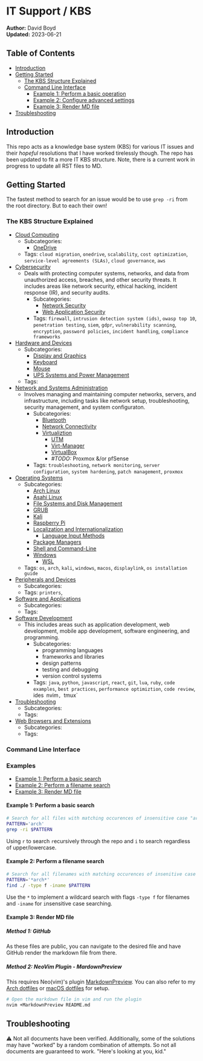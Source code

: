 # IT Support / KBS

**Author:** David Boyd<br>
**Updated:** 2023-06-21

## Table of Contents

- [Introduction](#introduction)
- [Getting Started](#getting-started)
  - [The KBS Structure Explained](#the-kbs-structure-explained)
  - [Command Line Interface](#command-line-interface)
    - [Example 1: Perform a basic operation](#example-1-perform-a-basic-operation)
    - [Example 2: Configure advanced settings](#example-2-configure-advanced-settings)
    - [Example 3: Render MD file](#exmaple-3-render-md-file)
- [Troubleshooting](#troubleshooting)

## Introduction

This repo acts as a knowledge base system (KBS) for various IT issues and their
*hopeful* resolutions that I have worked tirelessly though. The repo has been
updated to fit a more IT KBS structure. Note, there is a current work in
progress to update all RST files to MD.

## Getting Started

The fastest method to search for an issue would be to use `grep -ri` from the
root directory. But to each their own!

### The KBS Structure Explained

- [Cloud Computing][c-cc]
  - Subcategories:
    - [OneDrive][c-cc-onedrive]
  - Tags: `cloud migration`, `onedrive`, `scalability`, `cost optimization`,
          `service-level agreements (SLAs)`, `cloud governance`, `aws`
- [Cybersecurity][c-cs]
  - Deals with protecting computer systems, networks, and data from
  unauthorized access, breaches, and other security threats. It includes areas
  like network security, ethical hacking, incident response (IR), and security
  audits.
    - Subcategories: 
      - [Network Security][c-cs-ns]
      - [Web Application Security][c-cs-was]
    - Tags: `firewall`, `intrusion detection system (ids)`, `owasp top 10`,
            `penetration testing`, `siem`, `gdpr`, `vulnerability scanning`,
            `encryption`, `password policies`, `incident handling`, 
            `compliance frameworks`
- [Hardware and Devices][c-hw]
    - Subcategories: 
      - [Display and Graphics][c-hw-dng]
      - [Keyboard][c-hw-key]
      - [Mouse][c-hw-mouse]
      - [UPS Systems and Power Management][c-hw-ups]
    - Tags:
- [Network and Systems Administration][c-nsa]
  - Involves managing and maintaining computer networks, servers, and
  infrastructure, including tasks like network setup, troubleshooting, security
  management, and system configuraton.
    - Subcategories: 
      - [Bluetooth][c-nsa-bt]
      - [Network Connectivity][c-nsa-nc]
      - [Virtualiztion][c-nsa-v]
        - [UTM][c-nsa-v-utm]
        - [Virt-Manager][c-nsa-v-vm]
        - [VirtualBox][c-nsa-v-vb]
        - *#TODO:* Proxmox &/or pfSense
    - Tags: `troubleshooting`, `network monitoring`, `server configuration`,
            `system hardening`, `patch management`, `proxmox`
- [Operating Systems][c-os]
    - Subcategories: 
      - [Arch Linux][c-os-arch]
      - [Asahi Linux][c-os-asahi]
      - [File Systems and Disk Management][c-os-fs_dm]
      - [GRUB][c-os-grub]
      - [Kali][c-os-kali]
      - [Raspberry Pi][c-os-rpi]
      - [Localization and Internationalization][c-os-local]
        - [Language Input Methods][c-os-local-lang_input]
      - [Package Managers][c-os-pkgmgr]
      - [Shell and Command-Line][c-os-cli]
      - [Windows][c-os-win]
        - [WSL][c-os-win-wsl]
    - Tags: `os`, `arch`, `kali`, `windows`, `macos`, `displaylink`, `os
    installation guide`
- [Peripherals and Devices][c-pd]
    - Subcategories: 
    - Tags: `printers`, 
- [Software and Applications][c-sa]
    - Subcategories: 
    - Tags: 
- [Software Development][c-sd]
  - This includes areas such as application development, web development,
  mobile app development, software engineering, and programming.
    - Subcategories: 
      - programming languages
      - frameworks and libraries
      - design patterns
      - testing and debugging
      - version control systems 
    - Tags: `java`, `python`, `javascript`, `react`, `git`, `lua`, `ruby`,
            `code examples`, `best practices`, `performance optimiztion`, 
            `code review`, ides` `nvim`, `tmux`
- [Troubleshooting][c-ts]
    - Subcategories: 
    - Tags: 
- [Web Browsers and Extensions][c-wbe]
    - Subcategories: 
    - Tags: 

### Command Line Interface

### Examples

- [Example 1: Perform a basic search](#example-1-perform-a-basic-search)
- [Example 2: Perform a filename search](#example-1-perform-a-filename-search)
- [Example 3: Render MD file](#exmaple-3-render-md-file)

#### Example 1: Perform a basic search

``` bash
# Search for all files with matching occurences of insensitive case "arch"
PATTERN='arch'
grep -ri $PATTERN
```

Using `r` to search `r`ecursively through the repo and `i` to search regardless
of upper/lowercase.

#### Example 2: Perform a filename search

``` bash
# Search for all filenames with matching occurences of insenitive case "arch"
PATTERN='*arch*'
find ./ -type f -iname $PATTERN
```

Use the `*` to implement a wildcard search with flags `-type f` for filenames
and `-iname` for `i`nsensitive case searching.

#### Example 3: Render MD file

##### Method 1: GitHub

As these files are public, you can navigate to the desired file and have GitHub
render the markdown file from there.

##### Method 2: NeoVim Plugin - MardownPreview

This requires  Neo(vim)'s plugin [MarkdownPreview][mdp]. You can also refer to
my [Arch dotfiles][dotties] or [macOS dotfiles][mac-nvim] for setup.

``` bash
# Open the markdown file in vim and run the plugin
nvim +MarkdownPreview README.md
```

## Troubleshooting

:warning: Not all documents have been verified.  Additionally, some of the 
solutions may have "worked" by a random combination of attempts. So not all 
documents are guaranteed to work. "Here's looking at you, kid."

<!-- Reference Links -->

[c-cc]: https://github.com/dboyd42/it-support/tree/master/Cloud%20Computing
[c-cc-onedrive]: https://github.com/dboyd42/it-support/tree/master/Cloud%20Computing/OneDrive
[c-cs]: https://github.com/dboyd42/it-support/tree/master/Cybersecurity
[c-cs-ns]: https://github.com/dboyd42/it-support/tree/master/Cybersecurity/Network%20Security/VPN%20Services
[c-cs-was]: https://github.com/dboyd42/it-support/tree/master/Cybersecurity/Web%20Application%20Security/BurpSuite
[c-hw]: https://github.com/dboyd42/it-support/tree/master/Hardware%20and%20Devices
[c-hw-dng]: https://github.com/dboyd42/it-support/tree/master/Hardware%20and%20Devices/Display%20and%20Graphics/DisplayLink
[c-hw-key]: https://github.com/dboyd42/it-support/tree/master/Hardware%20and%20Devices/Keyboard
[c-hw-mouse]: https://github.com/dboyd42/it-support/tree/master/Hardware%20and%20Devices/Mouse/Remapping%20SW
[c-hw-ups]: https://github.com/dboyd42/it-support/tree/master/Hardware%20and%20Devices/UPS%20Systems%20and%20Power%20Management/CyberPower
[c-nsa]: https://github.com/dboyd42/it-support/tree/master/Network%20and%20Systems%20Administration
[c-os]: https://github.com/dboyd42/it-support/tree/master/Operating%20Systems
[c-pd]: https://github.com/dboyd42/it-support/tree/master/Peripherals%20and%20Devices/Printers/Brother
[c-sd]: https://github.com/dboyd42/it-support/tree/master/Software%20Development
[c-sa]: https://github.com/dboyd42/it-support/tree/master/Software%20and%20Applications
[c-ts]: https://github.com/dboyd42/it-support/tree/master/Troubleshooting
[c-wbe]: https://github.com/dboyd42/it-support/tree/master/Web%20Browsers%20and%20Extensions
[c-nsa-bt]: https://github.com/dboyd42/it-support/tree/master/Network%20and%20Systems%20Administration/Bluetooth
[c-nsa-nc]: https://github.com/dboyd42/it-support/tree/master/Network%20and%20Systems%20Administration/Network%20Connectivity
[c-nsa-v]: https://github.com/dboyd42/it-support/tree/master/Network%20and%20Systems%20Administration/Virtualization
[c-nsa-v-utm]: https://github.com/dboyd42/it-support/tree/master/Network%20and%20Systems%20Administration/Virtualization/UTM
[c-nsa-v-vm]: https://github.com/dboyd42/it-support/tree/master/Network%20and%20Systems%20Administration/Virtualization/Virt-Manager
[c-nsa-v-vb]: https://github.com/dboyd42/it-support/tree/master/Network%20and%20Systems%20Administration/Virtualization/VirtualBox
[c-os-arch]: https://github.com/dboyd42/it-support/tree/master/Operating%20Systems/Arch%20Linux
[c-os-asahi]: https://github.com/dboyd42/it-support/tree/master/Operating%20Systems/Asahi%20Linux%20(M1)
[c-os-fs_dm]: https://github.com/dboyd42/it-support/tree/master/Operating%20Systems/File%20Systems%20and%20Disk%20Management
[c-os-grub]: https://github.com/dboyd42/it-support/tree/master/Operating%20Systems/GRUB%20(Grand%20Unified%20Bootloader)
[c-os-kali]: https://github.com/dboyd42/it-support/tree/master/Operating%20Systems/Kali
[c-os-rpi]: null
[c-os-local]: https://github.com/dboyd42/it-support/tree/master/Operating%20Systems/Localization%20and%20Internationalization/Language%20Input%20Methods
[c-os-local-lang_input]: https://github.com/dboyd42/it-support/tree/master/Operating%20Systems/Localization%20and%20Internationalization/Language%20Input%20Methods
[c-os-pkgmgr]: https://github.com/dboyd42/it-support/tree/master/Operating%20Systems/Package%20Managers/Linux
[c-os-cli]: https://github.com/dboyd42/it-support/tree/master/Operating%20Systems/Shell%20and%20Command-Line
[c-os-win]: https://github.com/dboyd42/it-support/tree/master/Operating%20Systems/Windows
[c-os-win-wsl]: https://github.com/dboyd42/it-support/tree/master/Operating%20Systems/Windows/WSL

[mdp]: https://github.com/iamcco/markdown-preview.nvim
[dotties]: https://github.com/dboyd42/dotfiles/tree/master/home/.config/nvim
[mac-nvim]: https://github.com/dboyd42/dotfiles/blob/master/macos-setup.md

